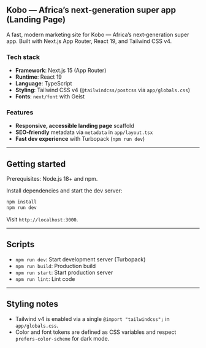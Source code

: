 ## Kobo — Africa’s next‑generation super app (Landing Page)

A fast, modern marketing site for Kobo — Africa’s next‑generation super app. Built with Next.js App Router, React 19, and Tailwind CSS v4.

### Tech stack
- **Framework**: Next.js 15 (App Router)
- **Runtime**: React 19
- **Language**: TypeScript
- **Styling**: Tailwind CSS v4 (`@tailwindcss/postcss` via `app/globals.css`)
- **Fonts**: `next/font` with Geist

### Features
- **Responsive, accessible landing page** scaffold
- **SEO‑friendly** metadata via `metadata` in `app/layout.tsx`
- **Fast dev experience** with Turbopack (`npm run dev`)

---

## Getting started

Prerequisites: Node.js 18+ and npm.

Install dependencies and start the dev server:

```bash
npm install
npm run dev
```

Visit `http://localhost:3000`.

---

## Scripts
- `npm run dev`: Start development server (Turbopack)
- `npm run build`: Production build
- `npm run start`: Start production server
- `npm run lint`: Lint code

---

## Styling notes
- Tailwind v4 is enabled via a single `@import "tailwindcss";` in `app/globals.css`.
- Color and font tokens are defined as CSS variables and respect `prefers-color-scheme` for dark mode.